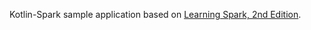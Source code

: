 Kotlin-Spark sample application based on [Learning Spark, 2nd Edition](https://github.com/databricks/LearningSparkV2.git).
